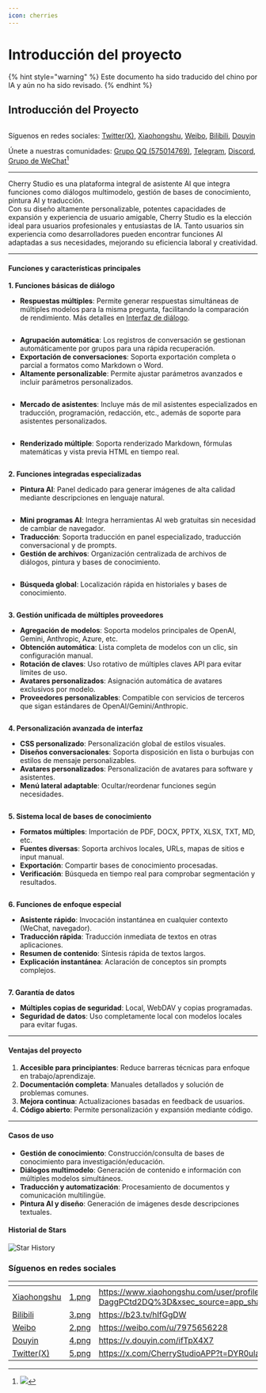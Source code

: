 ```yaml
---
icon: cherries
---
```


# Introducción del proyecto

{% hint style="warning" %}
Este documento ha sido traducido del chino por IA y aún no ha sido revisado.
{% endhint %}

## Introducción del Proyecto

<figure><img src=".gitbook/assets/docs-readme-banner1.png" alt=""><figcaption></figcaption></figure>

Síguenos en redes sociales: [Twitter(X)](https://x.com/CherryStudioAPP), [Xiaohongshu](https://www.xiaohongshu.com/user/profile/662b6853000000000b031d9a), [Weibo](https://weibo.com/u/7975656228), [Bilibili](https://space.bilibili.com/3546657515898892), [Douyin](https://www.douyin.com/user/MS4wLjABAAAAmw9A54m5J0hHVMQY5eGrVJ-EHDoOS0hgJ6M1F9MN2Tn2V163A0xrC4_KVzfmQSxC)

Únete a nuestras comunidades: [Grupo QQ (575014769)](https://qm.qq.com/q/lo0D4qVZKi), [Telegram](https://t.me/CherryStudioAI), [Discord](https://discord.gg/wez8HtpxqQ), [Grupo de WeChat](#user-content-fn-1)[^1]

***

Cherry Studio es una plataforma integral de asistente AI que integra funciones como diálogos multimodelo, gestión de bases de conocimiento, pintura AI y traducción.\
Con su diseño altamente personalizable, potentes capacidades de expansión y experiencia de usuario amigable, Cherry Studio es la elección ideal para usuarios profesionales y entusiastas de IA. Tanto usuarios sin experiencia como desarrolladores pueden encontrar funciones AI adaptadas a sus necesidades, mejorando su eficiencia laboral y creatividad.

***

#### **Funciones y características principales**

**1. Funciones básicas de diálogo**

* **Respuestas múltiples**: Permite generar respuestas simultáneas de múltiples modelos para la misma pregunta, facilitando la comparación de rendimiento. Más detalles en [Interfaz de diálogo](cherrystudio/preview/chat.md).

<figure><img src=".gitbook/assets/docs-readme-1 (1).png" alt=""><figcaption></figcaption></figure>

* **Agrupación automática**: Los registros de conversación se gestionan automáticamente por grupos para una rápida recuperación.
* **Exportación de conversaciones**: Soporta exportación completa o parcial a formatos como Markdown o Word.
* **Altamente personalizable**: Permite ajustar parámetros avanzados e incluir parámetros personalizados.

<figure><img src=".gitbook/assets/docs-readme-2 (2).png" alt=""><figcaption></figcaption></figure>

* **Mercado de asistentes**: Incluye más de mil asistentes especializados en traducción, programación, redacción, etc., además de soporte para asistentes personalizados.

<figure><img src=".gitbook/assets/docs-readme-4.png" alt=""><figcaption></figcaption></figure>

* **Renderizado múltiple**: Soporta renderizado Markdown, fórmulas matemáticas y vista previa HTML en tiempo real.

<figure><img src=".gitbook/assets/docs-readme-3 (1).png" alt=""><figcaption></figcaption></figure>

**2. Funciones integradas especializadas**

* **Pintura AI**: Panel dedicado para generar imágenes de alta calidad mediante descripciones en lenguaje natural.

<figure><img src=".gitbook/assets/docs-readme-5.png" alt=""><figcaption></figcaption></figure>

* **Mini programas AI**: Integra herramientas AI web gratuitas sin necesidad de cambiar de navegador.
* **Traducción**: Soporta traducción en panel especializado, traducción conversacional y de prompts.
* **Gestión de archivos**: Organización centralizada de archivos de diálogos, pintura y bases de conocimiento.

<figure><img src=".gitbook/assets/docs-readme-6.png" alt=""><figcaption></figcaption></figure>

* **Búsqueda global**: Localización rápida en historiales y bases de conocimiento.

<figure><img src=".gitbook/assets/docs-readme-7.png" alt=""><figcaption></figcaption></figure>

**3. Gestión unificada de múltiples proveedores**

* **Agregación de modelos**: Soporta modelos principales de OpenAI, Gemini, Anthropic, Azure, etc.
* **Obtención automática**: Lista completa de modelos con un clic, sin configuración manual.
* **Rotación de claves**: Uso rotativo de múltiples claves API para evitar límites de uso.
* **Avatares personalizados**: Asignación automática de avatares exclusivos por modelo.
* **Proveedores personalizables**: Compatible con servicios de terceros que sigan estándares de OpenAI/Gemini/Anthropic.

<figure><img src=".gitbook/assets/docs-readme-8.png" alt=""><figcaption></figcaption></figure>

**4. Personalización avanzada de interfaz**

* **CSS personalizado**: Personalización global de estilos visuales.
* **Diseños conversacionales**: Soporta disposición en lista o burbujas con estilos de mensaje personalizables.
* **Avatares personalizados**: Personalización de avatares para software y asistentes.
* **Menú lateral adaptable**: Ocultar/reordenar funciones según necesidades.

<figure><img src=".gitbook/assets/docs-readme-9.png" alt=""><figcaption></figcaption></figure>

**5. Sistema local de bases de conocimiento**

* **Formatos múltiples**: Importación de PDF, DOCX, PPTX, XLSX, TXT, MD, etc.
* **Fuentes diversas**: Soporta archivos locales, URLs, mapas de sitios e input manual.
* **Exportación**: Compartir bases de conocimiento procesadas.
* **Verificación**: Búsqueda en tiempo real para comprobar segmentación y resultados.

<figure><img src=".gitbook/assets/docs-readme-10.png" alt=""><figcaption></figcaption></figure>

**6. Funciones de enfoque especial**

* **Asistente rápido**: Invocación instantánea en cualquier contexto (WeChat, navegador).
* **Traducción rápida**: Traducción inmediata de textos en otras aplicaciones.
* **Resumen de contenido**: Síntesis rápida de textos largos.
* **Explicación instantánea**: Aclaración de conceptos sin prompts complejos.

<figure><img src=".gitbook/assets/docs-readme-11.png" alt=""><figcaption></figcaption></figure>

**7. Garantía de datos**

* **Múltiples copias de seguridad**: Local, WebDAV y copias programadas.
* **Seguridad de datos**: Uso completamente local con modelos locales para evitar fugas.

***

#### **Ventajas del proyecto**

1. **Accesible para principiantes**: Reduce barreras técnicas para enfoque en trabajo/aprendizaje.
2. **Documentación completa**: Manuales detallados y solución de problemas comunes.
3. **Mejora continua**: Actualizaciones basadas en feedback de usuarios.
4. **Código abierto**: Permite personalización y expansión mediante código.

***

#### **Casos de uso**

* **Gestión de conocimiento**: Construcción/consulta de bases de conocimiento para investigación/educación.
* **Diálogos multimodelo**: Generación de contenido e información con múltiples modelos simultáneos.
* **Traducción y automatización**: Procesamiento de documentos y comunicación multilingüe.
* **Pintura AI y diseño**: Generación de imágenes desde descripciones textuales.

#### Historial de Stars

![Star History](https://urlscan.io/liveshot/?width=1300\&height=620\&url=https://cherrystarhistory.ocool.online/)

### Síguenos en redes sociales

<table data-view="cards"><thead><tr><th></th><th data-hidden data-card-cover data-type="files"></th><th data-hidden data-card-target data-type="content-ref"></th></tr></thead><tbody><tr><td><a href="https://www.xiaohongshu.com/user/profile/662b6853000000000b031d9a?xsec_token=YB_1nKvlH4r5hPYVVbbsNHF8Y6n6AKlm5-DaggPCtd2DQ%3D&#x26;xsec_source=app_share&#x26;xhsshare=CopyLink&#x26;appuid=662b6853000000000b031d9a&#x26;apptime=1738627324&#x26;share_id=ace5db41b5954fab8d98a2a7865a62bc&#x26;share_channel=copy_link">Xiaohongshu</a></td><td><a href=".gitbook/assets/1.png">1.png</a></td><td><a href="https://www.xiaohongshu.com/user/profile/662b6853000000000b031d9a?xsec_token=YB_1nKvlH4r5hPYVVbbsNHF8Y6n6AKlm5-DaggPCtd2DQ%3D&#x26;xsec_source=app_share&#x26;xhsshare=CopyLink&#x26;appuid=662b6853000000000b031d9a&#x26;apptime=1738627324&#x26;share_id=ace5db41b5954fab8d98a2a7865a62bc&#x26;share_channel=copy_link">https://www.xiaohongshu.com/user/profile/662b6853000000000b031d9a?xsec_token=YB_1nKvlH4r5hPYVVbbsNHF8Y6n6AKlm5-DaggPCtd2DQ%3D&#x26;xsec_source=app_share&#x26;xhsshare=CopyLink&#x26;appuid=662b6853000000000b031d9a&#x26;apptime=1738627324&#x26;share_id=ace5db41b5954fab8d98a2a7865a62bc&#x26;share_channel=copy_link</a></td></tr><tr><td><a href="https://b23.tv/hIfGgDW">Bilibili</a></td><td><a href=".gitbook/assets/3.png">3.png</a></td><td><a href="https://b23.tv/hIfGgDW">https://b23.tv/hIfGgDW</a></td></tr><tr><td><a href="https://weibo.com/u/7975656228">Weibo</a></td><td><a href=".gitbook/assets/2.png">2.png</a></td><td><a href="https://weibo.com/u/7975656228">https://weibo.com/u/7975656228</a></td></tr><tr><td><a href="https://v.douyin.com/ifTpX4X7">Douyin</a></td><td><a href=".gitbook/assets/4.png">4.png</a></td><td><a href="https://v.douyin.com/ifTpX4X7">https://v.douyin.com/ifTpX4X7</a></td></tr><tr><td><a href="https://x.com/CherryStudioAPP?t=DYR0ulaLur-bO4Us3bG79A&#x26;s=05">Twitter(X)</a></td><td><a href=".gitbook/assets/5.png">5.png</a></td><td><a href="https://x.com/CherryStudioAPP?t=DYR0ulaLur-bO4Us3bG79A&#x26;s=05">https://x.com/CherryStudioAPP?t=DYR0ulaLur-bO4Us3bG79A&#x26;s=05</a></td></tr></tbody></table>

[^1]: ![](.gitbook/assets/image.png)
